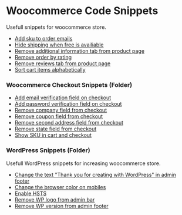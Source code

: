 # Woocommerce Code Snippets
Usefull snippets for woocommerce store.

* [Add sku to order emails](https://github.com/plxrisa/woocommerce-code-snippets/blob/master/woocommerce-add-sku-to-order-emails)
* [Hide shipping when free is availiable](https://github.com/plxrisa/woocommerce-code-snippets/blob/master/woocommerce-hide-shipping-when-free-is-availiable)
* [Remove additional information tab from product page](https://github.com/plxrisa/woocommerce-code-snippets/blob/master/woocommerce-remove-additional-information-tab-from-product-page)
* [Remove order by rating](https://github.com/plxrisa/woocommerce-code-snippets/blob/master/woocommerce-remove-order-by-rating)
* [Remove reviews tab from product page](https://github.com/plxrisa/woocommerce-code-snippets/blob/master/woocommerce-remove-reviews-tab-from-product-page)
* [Sort cart items alphabetically](https://github.com/plxrisa/woocommerce-code-snippets/blob/master/woocommerce-sort-cart-items-alphabetically)

### Woocommerce Checkout Snippets (Folder)
* [Add email verification field on checkout](https://github.com/plxrisa/woocommerce-code-snippets/blob/master/woocommerce-checkout-snippets/woocommerce-add-email-verification-field-on-checkout)
* [Add password verification field on checkout](https://github.com/plxrisa/woocommerce-code-snippets/blob/master/woocommerce-checkout-snippets/woocommerce-add-password-verification-field-on-checkout)
* [Remove company field from checkout](https://github.com/plxrisa/woocommerce-code-snippets/blob/master/woocommerce-checkout-snippets/woocommerce-remove-company-field-from-checkout)
* [Remove coupon field from checkout](https://github.com/plxrisa/woocommerce-code-snippets/blob/master/woocommerce-checkout-snippets/woocommerce-remove-coupon-field-from-checkout)
* [Remove second address field from checkout](https://github.com/plxrisa/woocommerce-code-snippets/blob/master/woocommerce-checkout-snippets/woocommerce-remove-second-address-field-from-checkout)
* [Remove state field from checkout](https://github.com/plxrisa/woocommerce-code-snippets/blob/master/woocommerce-checkout-snippets/woocommerce-remove-state-field-from-checkout)
* [Show SKU in cart and checkout](https://github.com/plxrisa/woocommerce-code-snippets/blob/master/woocommerce-checkout-snippets/woocommerce-show-sku-in-cart-and-checkout)

### WordPress Snippets (Folder)
Usefull WordPress snippets for increasing woocommerce store.

* [Change the text "Thank you for creating with WordPress" in admin footer](https://github.com/plxrisa/woocommerce-code-snippets/blob/master/wordpress-snippets/wordpress-change-text-in-admin-footer)
* [Change the browser color on mobiles](https://github.com/plxrisa/woocommerce-code-snippets/blob/master/wordpress-snippets/wordpress-change-the-browser-color-on-mobiles)
* [Enable HSTS](https://github.com/plxrisa/woocommerce-code-snippets/blob/master/wordpress-snippets/wordpress-enable-hsts)
* [Remove WP logo from admin bar](https://github.com/plxrisa/woocommerce-code-snippets/blob/master/wordpress-snippets/wordpress-remove-wp-logo-from-admin-bar)
* [Remove WP version from admin footer](https://github.com/plxrisa/woocommerce-code-snippets/blob/master/wordpress-snippets/wordpress-remove-wp-version-from-admin-footer)





